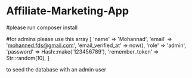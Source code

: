 # Affiliate-Marketing-App

#please run composer install

#for admins please use this array 
[
            'name'              => 'Mohannad',
            'email'             => 'mohanned.fds@gmail.com',
            'email_verified_at' => now(),
            'role'              => 'admin',
            'password'          => Hash::make('123456789'),
            'remember_token'    => Str::random(10),
        ]
        
 to seed the database with an admin user
